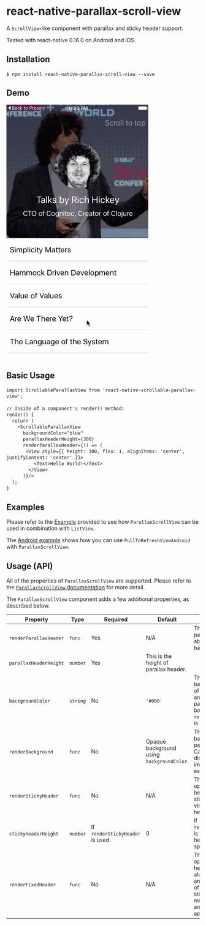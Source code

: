 # react-native-parallax-scroll-view

A `ScrollView`-like component with parallax and sticky header support.



Tested with react-native 0.16.0 on Android and iOS.

## Installation

```
$ npm install react-native-parallax-scroll-view --save
```

## Demo

![](./parallax-scroll-view-ios.gif)

## Basic Usage

```
import ScrollableParallaxView from 'react-native-scrollable-parallax-view';

// Inside of a component's render() method:
render() {
  return (
    <ScrollableParallaxView
      backgroundColor="blue"
      parallaxHeaderHeight={300}
      renderParallaxHeader={() => (
       <View style={{ height: 300, flex: 1, alignItems: 'center', justifyContent: 'center' }}>
          <Text>Hello World!</Text>
        </View>
      )}/>
  );
}
```

## Examples

Please refer to the [Example](./Example/example.js) provided to see how `ParallaxScrollView` can be used in
combination with `ListView`.

The [Android example](./Example/index.android.js) shows how you can use `PullToRefreshViewAndroid` with `ParallaxScrollView`.

## Usage (API)

All of the properties of `ParallaxScrollView` are supported. Please refer to the
[`ParallaxScrollView` documentation](https://facebook.github.io/react-native/docs/scrollview.html) for more detail.

The `ParallaxScrollView` component adds a few additional properties, as described below.

| Property | Type | Required | Default | Description |
| -------- | ---- | -------- | ------- | ----------- |
| `renderParallaxHeader` |  `func` | Yes | N/A | This renders the parallax header above the background. |
| `parallaxHeaderHeight` | `number` | Yes | This is the height of parallax header. |
| `backgroundColor` | `string` | No | `'#000'` | This is the background color of sticky header, and also used as parallax header background color if `renderBackground` is not provided. |
| `renderBackground` | `func` | No | Opaque background using `backgroundColor`. | This renders the background of the parallax header. Can be used to display cover images for example. |
| `renderStickyHeader` | `func` | No | N/A | This renders an optional sticky header that will stick to the top of view when parallax header scrolls up. |
| `stickyHeaderHeight` | `number` | If `renderStickyHeader` is used | 0 | If `renderStickyHeader` is set, then its height must be specified. |
| `renderFixedHeader` | `func` | No | N/A | This renders an optional fixed header that will always be visible and fixed to the top of the view (and sticky header). You must set its height and width appropriately. |
